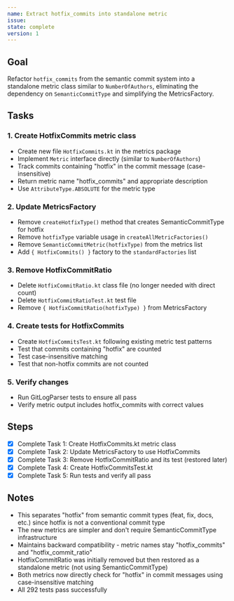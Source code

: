 ```yaml
---
name: Extract hotfix_commits into standalone metric
issue:
state: complete
version: 1
---
```


## Goal

Refactor `hotfix_commits` from the semantic commit system into a standalone metric class similar to `NumberOfAuthors`, eliminating the dependency on `SemanticCommitType` and simplifying the MetricsFactory.

## Tasks

### 1. Create HotfixCommits metric class
- Create new file `HotfixCommits.kt` in the metrics package
- Implement `Metric` interface directly (similar to `NumberOfAuthors`)
- Track commits containing "hotfix" in the commit message (case-insensitive)
- Return metric name "hotfix_commits" and appropriate description
- Use `AttributeType.ABSOLUTE` for the metric type

### 2. Update MetricsFactory
- Remove `createHotfixType()` method that creates SemanticCommitType for hotfix
- Remove `hotfixType` variable usage in `createAllMetricFactories()`
- Remove `SemanticCommitMetric(hotfixType)` from the metrics list
- Add `{ HotfixCommits() }` factory to the `standardFactories` list

### 3. Remove HotfixCommitRatio
- Delete `HotfixCommitRatio.kt` class file (no longer needed with direct count)
- Delete `HotfixCommitRatioTest.kt` test file
- Remove `{ HotfixCommitRatio(hotfixType) }` from MetricsFactory

### 4. Create tests for HotfixCommits
- Create `HotfixCommitsTest.kt` following existing metric test patterns
- Test that commits containing "hotfix" are counted
- Test case-insensitive matching
- Test that non-hotfix commits are not counted

### 5. Verify changes
- Run GitLogParser tests to ensure all pass
- Verify metric output includes hotfix_commits with correct values

## Steps

- [x] Complete Task 1: Create HotfixCommits.kt metric class
- [x] Complete Task 2: Update MetricsFactory to use HotfixCommits
- [x] Complete Task 3: Remove HotfixCommitRatio and its test (restored later)
- [x] Complete Task 4: Create HotfixCommitsTest.kt
- [x] Complete Task 5: Run tests and verify all pass

## Notes

- This separates "hotfix" from semantic commit types (feat, fix, docs, etc.) since hotfix is not a conventional commit type
- The new metrics are simpler and don't require SemanticCommitType infrastructure
- Maintains backward compatibility - metric names stay "hotfix_commits" and "hotfix_commit_ratio"
- HotfixCommitRatio was initially removed but then restored as a standalone metric (not using SemanticCommitType)
- Both metrics now directly check for "hotfix" in commit messages using case-insensitive matching
- All 292 tests pass successfully
